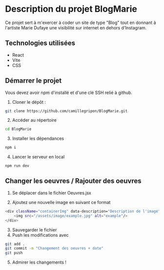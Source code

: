 # Description du projet BlogMarie

Ce projet sert à m'exercer à coder un site de type "Blog" tout en donnant à l'artiste Marie Dufaye une visibilité sur internet en dehors d'Instagram.

## Technologies utilisées

- React
- Vite
- CSS

## Démarrer le projet

Vous devez avoir npm d'installé et d'une clé SSH relié à github.

1. Cloner le dépôt :
```bash
git clone https://github.com/camillegripon/BlogMarie.git
```

2. Accéder au répertoire
```bash
cd BlogMarie
```

3. Installer les dépendances
```bash
npm i
```

4. Lancer le serveur en local
```bash
npm run dev
```

## Changer les oeuvres / Rajouter des oeuvres

1. Se déplacer dans le fichier Oeuvres.jsx

2. Ajoutez une nouvelle image en suivant ce format
```bash
<div className="containerImg" data-description="Description de l'image">
    <img src="/assets/image/example.jpg" alt="example"/>
</div>
```

3. Sauvegarder le fichier
4. Push les modifications avec 
```bash
git add .
git commit -m "Changement des oeuvres + date"
git push
```
5. Admirer les changements !